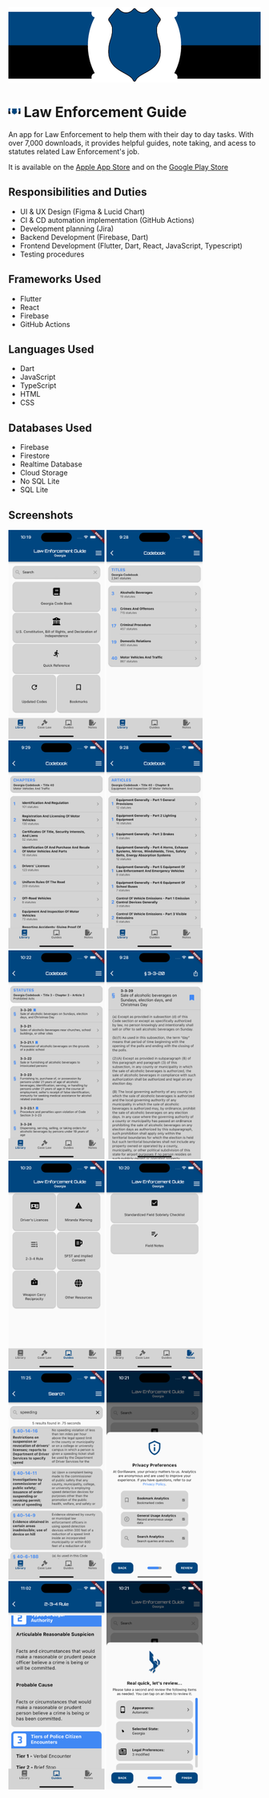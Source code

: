 <div style="text-align: center;"><img src="./assets/Law Enforcement Guide Banner.png" height="150" alt=""/></div>

# <img src="./assets/Law Enforcement Guide Logo.png" width="24"/> Law Enforcement Guide

An app for Law Enforcement to help them with their day to day tasks. With over 7,000 downloads, it provides helpful guides, note taking, and acess to statutes related Law Enforcement's job.

It is available on the [Apple App Store](https://apps.apple.com/us/app/law-enforcement-guide/id1376579488?platform=iphone) and on the [Google Play Store](https://play.google.com/store/apps/datasafety?id=com.fandysoft.lawenforcementguide_georgia)

## Responsibilities and Duties

- UI & UX Design (Figma & Lucid Chart)
- CI & CD automation implementation (GitHub Actions)
- Development planning (Jira)
- Backend Development (Firebase, Dart)
- Frontend Development (Flutter, Dart, React, JavaScript, Typescript)
- Testing procedures

## Frameworks Used

- Flutter
- React
- Firebase
- GitHub Actions

## Languages Used

- Dart
- JavaScript
- TypeScript
- HTML
- CSS

## Databases Used

- Firebase
- Firestore
- Realtime Database
- Cloud Storage
- No SQL Lite
- SQL Lite

## Screenshots
<img src="./screenshots/Library.png" width="192"/> <img src="./screenshots/Title Viewer.png" width="192"/> <img src="./screenshots/Chapter Viewer.png" width="192"/> <img src="./screenshots/Article Viewer.png" width="192"/> <img src="./screenshots/Statutes Viewer.png" width="192"/>
<img src="./screenshots/Code Viewer.png" width="192"/> <img src="./screenshots/Guides.png" width="192"/> <img src="./screenshots/Notes.png" width="192"/> <img src="./screenshots/Search Page.png" width="192"/> <img src="./screenshots/Privacy Preferences.png" width="192"/> <img src="./screenshots/2-3-4 Rule.png" width="192"/> <img src="./screenshots/Review Sheet.png" width="192"/> 
